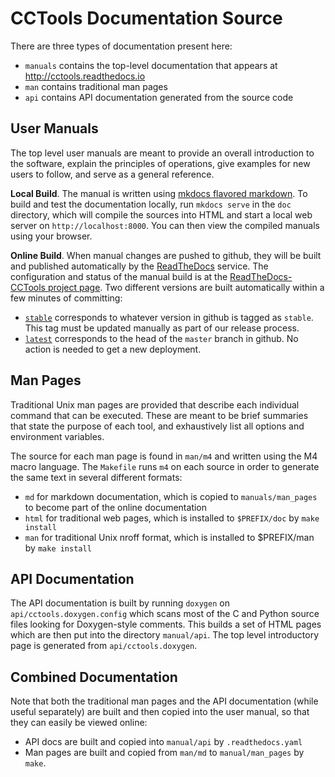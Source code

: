 # CCTools Documentation Source

There are three types of documentation present here:
- `manuals` contains the top-level documentation that appears at http://cctools.readthedocs.io
- `man` contains traditional man pages
- `api` contains API documentation generated from the source code

## User Manuals

The top level user manuals are meant to provide an overall introduction to the software,
explain the principles of operations, give examples for new users to follow, and serve
as a general reference.

**Local Build**. The manual is written using [mkdocs flavored markdown](https://www.mkdocs.org/user-guide/writing-your-docs/).
To build and test the documentation locally, run `mkdocs serve` in the `doc` directory,
which will compile the sources into HTML and start a local web server on `http://localhost:8000`.
You can then view the compiled manuals using your browser.

**Online Build**. When manual changes are pushed to github, they will be built and published automatically by the
[ReadTheDocs](http://readthedocs.io) service.  The configuration and status of the manual build
is at the [ReadTheDocs-CCTools project page](https://readthedocs.org/projects/cctools/).
Two different versions are built automatically within a few minutes of committing:
- [`stable`](http://cctools.readthedocs.io/en/stable) corresponds to whatever version in github is
tagged as `stable`.  This tag must be updated manually as part of our release process.
- [`latest`](http://cctools.readthedocs.io/en/latest) corresponds to the head of the `master` branch in github.
No action is needed to get a new deployment.

## Man Pages

Traditional Unix man pages are provided that describe each individual command that can be executed.
These are meant to be brief summaries that state the purpose of each tool, and exhaustively list
all options and environment variables.

The source for each man page is found in `man/m4` and written using the M4 macro language.
The `Makefile` runs `m4` on each source in order to generate the same text in several different formats:
- `md` for markdown documentation, which is copied to `manuals/man_pages` to become part of the online documentation
- `html` for traditional web pages, which is installed to `$PREFIX/doc` by `make install`
- `man` for traditional Unix nroff format, which is installed to $PREFIX/man by `make install`

## API Documentation

The API documentation is built by running `doxygen` on `api/cctools.doxygen.config` which scans
most of the C and Python source files looking for Doxygen-style comments.  This builds a set
of HTML pages which are then put into the directory `manual/api`.  The top level introductory page
is generated from `api/cctools.doxygen`.

## Combined Documentation

Note that both the traditional man pages and the API documentation (while useful separately)
are built and then copied into the user manual, so that they can easily be viewed online:
- API docs are built and copied into `manual/api` by `.readthedocs.yaml`
- Man pages are built and copied from `man/md` to `manual/man_pages` by `make`.

